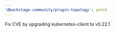 ```yaml
---
'@backstage-community/plugin-topology': patch
---
```


Fix CVE by upgrading kubernetes-client to v0.22.1
